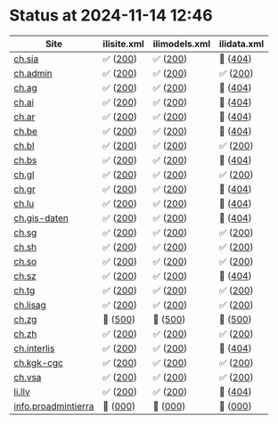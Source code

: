 # Status at 2024-11-14 12:46
|Site|ilisite.xml|ilimodels.xml|ilidata.xml|
|---|---|---|---|
|[ch.sia](https://405.sia.ch/models/)|:white_check_mark: ([200](https://405.sia.ch/models/ilisite.xml))|:white_check_mark: ([200](https://405.sia.ch/models/ilimodels.xml))|:black_square_button: ([404](https://405.sia.ch/models/ilidata.xml))|
|[ch.admin](https://models.geo.admin.ch/)|:white_check_mark: ([200](https://models.geo.admin.ch/ilisite.xml))|:white_check_mark: ([200](https://models.geo.admin.ch/ilimodels.xml))|:white_check_mark: ([200](https://models.geo.admin.ch/ilidata.xml))|
|[ch.ag](https://models.geo.ag.ch/)|:white_check_mark: ([200](https://models.geo.ag.ch/ilisite.xml))|:white_check_mark: ([200](https://models.geo.ag.ch/ilimodels.xml))|:black_square_button: ([404](https://models.geo.ag.ch/ilidata.xml))|
|[ch.ai](http://models.geo.ai.ch/)|:white_check_mark: ([200](http://models.geo.ai.ch/ilisite.xml))|:white_check_mark: ([200](http://models.geo.ai.ch/ilimodels.xml))|:black_square_button: ([404](http://models.geo.ai.ch/ilidata.xml))|
|[ch.ar](https://models.geo.ar.ch/)|:white_check_mark: ([200](https://models.geo.ar.ch/ilisite.xml))|:white_check_mark: ([200](https://models.geo.ar.ch/ilimodels.xml))|:black_square_button: ([404](https://models.geo.ar.ch/ilidata.xml))|
|[ch.be](https://models.geo.be.ch/)|:white_check_mark: ([200](https://models.geo.be.ch/ilisite.xml))|:white_check_mark: ([200](https://models.geo.be.ch/ilimodels.xml))|:black_square_button: ([404](https://models.geo.be.ch/ilidata.xml))|
|[ch.bl](http://models.geo.bl.ch/)|:white_check_mark: ([200](http://models.geo.bl.ch/ilisite.xml))|:white_check_mark: ([200](http://models.geo.bl.ch/ilimodels.xml))|:white_check_mark: ([200](http://models.geo.bl.ch/ilidata.xml))|
|[ch.bs](https://models.geo.bs.ch/)|:white_check_mark: ([200](https://models.geo.bs.ch/ilisite.xml))|:white_check_mark: ([200](https://models.geo.bs.ch/ilimodels.xml))|:black_square_button: ([404](https://models.geo.bs.ch/ilidata.xml))|
|[ch.gl](https://models.geo.gl.ch/)|:white_check_mark: ([200](https://models.geo.gl.ch/ilisite.xml))|:white_check_mark: ([200](https://models.geo.gl.ch/ilimodels.xml))|:white_check_mark: ([200](https://models.geo.gl.ch/ilidata.xml))|
|[ch.gr](https://models.geo.gr.ch/)|:white_check_mark: ([200](https://models.geo.gr.ch/ilisite.xml))|:white_check_mark: ([200](https://models.geo.gr.ch/ilimodels.xml))|:black_square_button: ([404](https://models.geo.gr.ch/ilidata.xml))|
|[ch.lu](https://models.geo.lu.ch/)|:white_check_mark: ([200](https://models.geo.lu.ch/ilisite.xml))|:white_check_mark: ([200](https://models.geo.lu.ch/ilimodels.xml))|:black_square_button: ([404](https://models.geo.lu.ch/ilidata.xml))|
|[ch.gis-daten](https://models.gis-daten.ch/nw-ow/)|:white_check_mark: ([200](https://models.gis-daten.ch/nw-ow/ilisite.xml))|:white_check_mark: ([200](https://models.gis-daten.ch/nw-ow/ilimodels.xml))|:black_square_button: ([404](https://models.gis-daten.ch/nw-ow/ilidata.xml))|
|[ch.sg](https://models.geo.sg.ch/)|:white_check_mark: ([200](https://models.geo.sg.ch/ilisite.xml))|:white_check_mark: ([200](https://models.geo.sg.ch/ilimodels.xml))|:white_check_mark: ([200](https://models.geo.sg.ch/ilidata.xml))|
|[ch.sh](http://models.geo.sh.ch/)|:white_check_mark: ([200](http://models.geo.sh.ch/ilisite.xml))|:white_check_mark: ([200](http://models.geo.sh.ch/ilimodels.xml))|:white_check_mark: ([200](http://models.geo.sh.ch/ilidata.xml))|
|[ch.so](https://geo.so.ch/models/)|:white_check_mark: ([200](https://geo.so.ch/models/ilisite.xml))|:white_check_mark: ([200](https://geo.so.ch/models/ilimodels.xml))|:white_check_mark: ([200](https://geo.so.ch/models/ilidata.xml))|
|[ch.sz](https://models.geo.sz.ch/)|:white_check_mark: ([200](https://models.geo.sz.ch/ilisite.xml))|:white_check_mark: ([200](https://models.geo.sz.ch/ilimodels.xml))|:black_square_button: ([404](https://models.geo.sz.ch/ilidata.xml))|
|[ch.tg](https://models.geo.tg.ch/)|:white_check_mark: ([200](https://models.geo.tg.ch/ilisite.xml))|:white_check_mark: ([200](https://models.geo.tg.ch/ilimodels.xml))|:white_check_mark: ([200](https://models.geo.tg.ch/ilidata.xml))|
|[ch.lisag](https://webgis.lisag.ch/models/)|:white_check_mark: ([200](https://webgis.lisag.ch/models/ilisite.xml))|:white_check_mark: ([200](https://webgis.lisag.ch/models/ilimodels.xml))|:white_check_mark: ([200](https://webgis.lisag.ch/models/ilidata.xml))|
|[ch.zg](https://models.geo.zg.ch/)|:black_square_button: ([500](https://models.geo.zg.ch/ilisite.xml))|:black_square_button: ([500](https://models.geo.zg.ch/ilimodels.xml))|:black_square_button: ([500](https://models.geo.zg.ch/ilidata.xml))|
|[ch.zh](http://models.geo.zh.ch/)|:white_check_mark: ([200](http://models.geo.zh.ch/ilisite.xml))|:white_check_mark: ([200](http://models.geo.zh.ch/ilimodels.xml))|:white_check_mark: ([200](http://models.geo.zh.ch/ilidata.xml))|
|[ch.interlis](http://models.interlis.ch/)|:white_check_mark: ([200](http://models.interlis.ch/ilisite.xml))|:white_check_mark: ([200](http://models.interlis.ch/ilimodels.xml))|:black_square_button: ([404](http://models.interlis.ch/ilidata.xml))|
|[ch.kgk-cgc](https://models.kgk-cgc.ch/)|:white_check_mark: ([200](https://models.kgk-cgc.ch/ilisite.xml))|:white_check_mark: ([200](https://models.kgk-cgc.ch/ilimodels.xml))|:white_check_mark: ([200](https://models.kgk-cgc.ch/ilidata.xml))|
|[ch.vsa](https://vsa.ch/models/)|:white_check_mark: ([200](https://vsa.ch/models/ilisite.xml))|:white_check_mark: ([200](https://vsa.ch/models/ilimodels.xml))|:white_check_mark: ([200](https://vsa.ch/models/ilidata.xml))|
|[li.llv](https://models.geo.llv.li/)|:white_check_mark: ([200](https://models.geo.llv.li/ilisite.xml))|:white_check_mark: ([200](https://models.geo.llv.li/ilimodels.xml))|:black_square_button: ([404](https://models.geo.llv.li/ilidata.xml))|
|[info.proadmintierra](https://repositorio.proadmintierra.info/)|:black_square_button: ([000](https://repositorio.proadmintierra.info/ilisite.xml))|:black_square_button: ([000](https://repositorio.proadmintierra.info/ilimodels.xml))|:black_square_button: ([000](https://repositorio.proadmintierra.info/ilidata.xml))|
